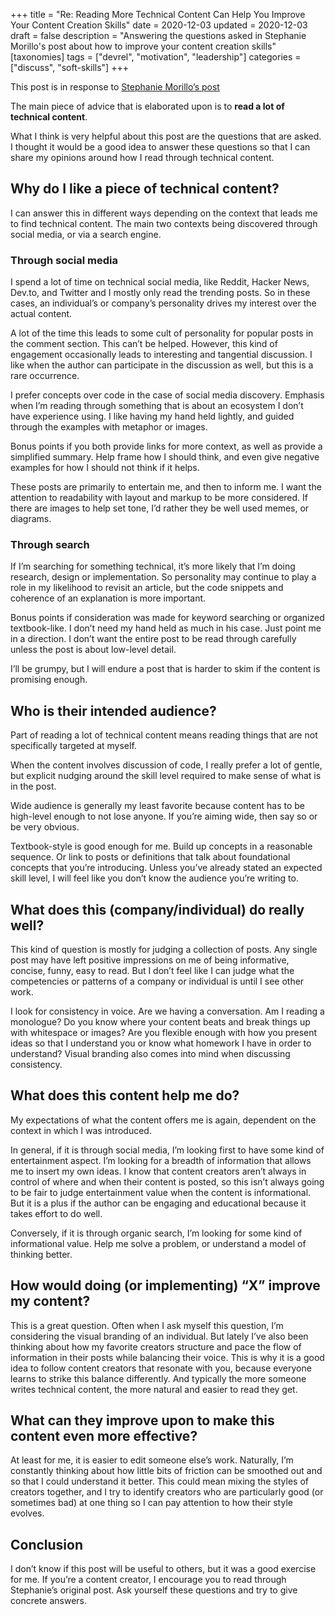 +++
title = "Re: Reading More Technical Content Can Help You Improve Your Content Creation Skills"
date = 2020-12-03
updated = 2020-12-03
draft = false 
description = "Answering the questions asked in Stephanie Morillo's post about how to improve your content creation skills"
[taxonomies]
tags = ["devrel", "motivation", "leadership"]
categories = ["discuss", "soft-skills"]
+++

This post is in response to [Stephanie Morillo’s post](https://www.stephaniemorillo.co/post/reading-more-technical-content-can-help-you-improve-your-content-creation-skills-here-s-how)

The main piece of advice that is elaborated upon is to **read a lot of technical content**.

What I think is very helpful about this post are the questions that are asked. I thought it would be a good idea to answer these questions so that I can share my opinions around how I read through technical content.


## Why do I like a piece of technical content?

I can answer this in different ways depending on the context that leads me to find technical content. The main two contexts being discovered through social media, or via a search engine.


### Through social media

I spend a lot of time on technical social media, like Reddit, Hacker News, Dev.to, and Twitter and I mostly only read the trending posts. So in these cases, an individual’s or company’s personality drives my interest over the actual content.

A lot of the time this leads to some cult of personality for popular posts in the comment section. This can’t be helped. However, this kind of engagement occasionally leads to interesting and tangential discussion. I like when the author can participate in the discussion as well, but this is a rare occurrence.

I prefer concepts over code in the case of social media discovery. Emphasis when I’m reading through something that is about an ecosystem I don’t have experience using. I like having my hand held lightly, and guided through the examples with metaphor or images.

Bonus points if you both provide links for more context, as well as provide a simplified summary. Help frame how I should think, and even give negative examples for how I should not think if it helps.

These posts are primarily to entertain me, and then to inform me. I want the attention to readability with layout and markup to be more considered. If there are images to help set tone, I’d rather they be well used memes, or diagrams.


### Through search

If I’m searching for something technical, it’s more likely that I’m doing research, design or implementation. So personality may continue to play a role in my likelihood to revisit an article, but the code snippets and coherence of an explanation is more important.

Bonus points if consideration was made for keyword searching or organized textbook-like. I don’t need my hand held as much in his case. Just point me in a direction. I don’t want the entire post to be read through carefully unless the post is about low-level detail.

I’ll be grumpy, but I will endure a post that is harder to skim if the content is promising enough.


## Who is their intended audience?

Part of reading a lot of technical content means reading things that are not specifically targeted at myself.

When the content involves discussion of code, I really prefer a lot of gentle, but explicit nudging around the skill level required to make sense of what is in the post.

Wide audience is generally my least favorite because content has to be high-level enough to not lose anyone. If you’re aiming wide, then say so or be very obvious. 

Textbook-style is good enough for me. Build up concepts in a reasonable sequence. Or link to posts or definitions that talk about foundational concepts that you’re introducing. Unless you’ve already stated an expected skill level, I will feel like you don’t know the audience you’re writing to.


## What does this (company/individual) do really well?

This kind of question is mostly for judging a collection of posts. Any single post may have left positive impressions on me of being informative, concise, funny, easy to read. But I don’t feel like I can judge what the competencies or patterns of a company or individual is until I see other work.

I look for consistency in voice. Are we having a conversation. Am I reading a monologue? Do you know where your content beats and break things up with whitespace or images? Are you flexible enough with how you present ideas so that I understand you or know what homework I have in order to understand? Visual branding also comes into mind when discussing consistency. 


## What does this content help me do?

My expectations of what the content offers me is again, dependent on the context in which I was introduced.

In general, if it is through social media, I’m looking first to have some kind of entertainment aspect. I’m looking for a breadth of information that allows me to insert my own ideas. I know that content creators aren’t always in control of where and when their content is posted, so this isn’t always going to be fair to judge entertainment value when the content is informational. But it is a plus if the author can be engaging and educational because it takes effort to do well.

Conversely, if it is through organic search, I’m looking for some kind of informational value. Help me solve a problem, or understand a model of thinking better.


## How would doing (or implementing) “X” improve my content?

This is a great question. Often when I ask myself this question, I’m considering the visual branding of an individual. But lately I’ve also been thinking about how my favorite creators structure and pace the flow of information in their posts while balancing their voice. This is why it is a good idea to follow content creators that resonate with you, because everyone learns to strike this balance differently. And typically the more someone writes technical content, the more natural and easier to read they get.


## What can they improve upon to make this content even more effective?

At least for me, it is easier to edit someone else’s work. Naturally, I’m constantly thinking about how little bits of friction can be smoothed out and so that I could understand it better. This could mean mixing the styles of creators together, and I try to identify creators who are particularly good (or sometimes bad) at one thing so I can pay attention to how their style evolves.


## Conclusion

I don’t know if this post will be useful to others, but it was a good exercise for me. If you’re a content creator, I encourage you to read through Stephanie’s original post. Ask yourself these questions and try to give concrete answers. 
